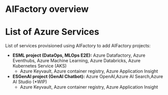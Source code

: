 # AIFactory overview

# List of Azure Services
List of services provisioned using AIFactory to add AIFactory projects:

- **ESML project (DataOps, MLOps E2E):** Azure Datafactory, Azure Eventhubs, Azure Machine Learning, Azure Databricks, Azure Kubernetes Service (AKS)
    - Azure Keyvault, Azure container registry, Azure Application Insight
- **ESGenAI project (GenAI Chatbot):** Azure OpenAI,Azure AI Search,Azure AI Studio (*WIP)
    - Azure Keyvault, Azure container registry, Azure Application Insight
